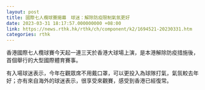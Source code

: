 ```yaml
---
layout: post
title: 國際七人欖球賽揭幕　球迷：解除防疫限制氣氛更好
date: 2023-03-31 18:17:57.000000000 +08:00
link: https://news.rthk.hk/rthk/ch/component/k2/1694521-20230331.htm
categories: rthk
---
```


香港國際七人欖球賽今天起一連三天於香港大球場上演，是本港解除防疫措施後，首個舉行的大型國際體育賽事。

有入場球迷表示，今年在觀眾席不用戴口罩，可以更投入為球隊打氣，氣氛較去年好；亦有來自海外的球迷表示，很享受來觀賽，感受到香港已經復常。
